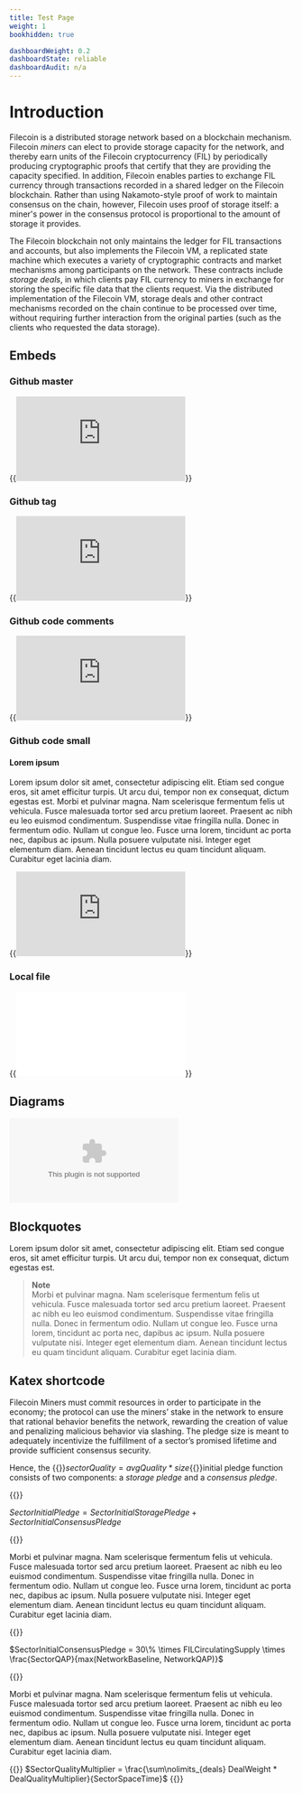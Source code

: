 ```yaml
---
title: Test Page
weight: 1
bookhidden: true

dashboardWeight: 0.2
dashboardState: reliable
dashboardAudit: n/a
---
```


# Introduction

Filecoin is a distributed storage network based on a blockchain mechanism.
Filecoin *miners* can elect to provide storage capacity for the network, and thereby
earn units of the Filecoin cryptocurrency (FIL) by periodically producing
cryptographic proofs that certify that they are providing the capacity specified.
In addition, Filecoin enables parties to exchange FIL currency
through transactions recorded in a shared ledger on the Filecoin blockchain.
Rather than using Nakamoto-style proof of work to maintain consensus on the chain, however,
Filecoin uses proof of storage itself: a miner's power in the consensus protocol
is proportional to the amount of storage it provides.

The Filecoin blockchain not only maintains the ledger for FIL transactions and
accounts, but also implements the Filecoin VM, a replicated state machine which executes
a variety of cryptographic contracts and market mechanisms among participants
on the network.
These contracts include *storage deals*, in which clients pay FIL currency to miners
in exchange for storing the specific file data that the clients request.
Via the distributed implementation of the Filecoin VM, storage deals
and other contract mechanisms recorded on the chain continue to be processed
over time, without requiring further interaction from the original parties
(such as the clients who requested the data storage).


## Embeds

### Github master

{{<embed src="https://github.com/filecoin-project/lotus/blob/master/build/bootstrap.go" lang="go" title="Payment Channel Implementation">}}

### Github tag

{{<embed src="https://github.com/filecoin-project/lotus/blob/v0.7.1/build/bootstrap.go" lang="go" title="Payment Channel Implementation">}}

### Github code comments
{{<embed src="https://github.com/filecoin-project/lotus/blob/master/chain/sync.go" lang="go" title="Sync" symbol="Syncer">}}

### Github code small

#### Lorem ipsum
Lorem ipsum dolor sit amet, consectetur adipiscing elit. Etiam sed congue eros, sit amet efficitur turpis. Ut arcu dui, tempor non ex consequat, dictum egestas est. Morbi et pulvinar magna. Nam scelerisque fermentum felis ut vehicula. Fusce malesuada tortor sed arcu pretium laoreet. Praesent ac nibh eu leo euismod condimentum. Suspendisse vitae fringilla nulla. Donec in fermentum odio. Nullam ut congue leo. Fusce urna lorem, tincidunt ac porta nec, dapibus ac ipsum. Nulla posuere vulputate nisi. Integer eget elementum diam. Aenean tincidunt lectus eu quam tincidunt aliquam. Curabitur eget lacinia diam.

{{<embed src="https://github.com/filecoin-project/lotus/blob/master/chain/sync.go" lang="go" title="Sync" symbol="InformNewHead">}}

### Local file 
{{<embed src="test-embed.js" lang="js" title="Test embed JS">}}


## Diagrams 
![Protocol Overview Diagram](/intro/diagrams/orient/filecoin.dot)

## Blockquotes
Lorem ipsum dolor sit amet, consectetur adipiscing elit. Etiam sed congue eros, sit amet efficitur turpis. Ut arcu dui, tempor non ex consequat, dictum egestas est.

> **Note**  
> Morbi et pulvinar magna. Nam scelerisque fermentum felis ut vehicula. Fusce malesuada tortor sed arcu pretium laoreet. Praesent ac nibh eu leo euismod condimentum. Suspendisse vitae fringilla nulla. Donec in fermentum odio. Nullam ut congue leo. Fusce urna lorem, tincidunt ac porta nec, dapibus ac ipsum. Nulla posuere vulputate nisi. Integer eget elementum diam. Aenean tincidunt lectus eu quam tincidunt aliquam. Curabitur eget lacinia diam.


## Katex shortcode

Filecoin Miners must commit resources in order to participate in the economy; the protocol can use the minersʼ stake in the network to ensure that rational behavior benefits the network, rewarding the creation of value and penalizing malicious behavior via slashing. The pledge size is meant to adequately incentivize the fulfillment of a sectorʼs promised lifetime and provide sufficient consensus security.

Hence, the {{<katex>}}$sectorQuality = avgQuality*size${{</katex>}}initial pledge function consists of two components: a _storage pledge_ and a _consensus pledge_.

{{<katex>}}

$SectorInitialPledge = SectorInitialStoragePledge + SectorInitialConsensusPledge$

{{</katex>}}

Morbi et pulvinar magna. Nam scelerisque fermentum felis ut vehicula. Fusce malesuada tortor sed arcu pretium laoreet. Praesent ac nibh eu leo euismod condimentum. Suspendisse vitae fringilla nulla. Donec in fermentum odio. Nullam ut congue leo. Fusce urna lorem, tincidunt ac porta nec, dapibus ac ipsum. Nulla posuere vulputate nisi. Integer eget elementum diam. Aenean tincidunt lectus eu quam tincidunt aliquam. Curabitur eget lacinia diam.  


{{<katex>}}

$SectorInitialConsensusPledge =  30\% \times FILCirculatingSupply \times \frac{SectorQAP}{max(NetworkBaseline, NetworkQAP)}$

{{</katex>}}

Morbi et pulvinar magna. Nam scelerisque fermentum felis ut vehicula. Fusce malesuada tortor sed arcu pretium laoreet. Praesent ac nibh eu leo euismod condimentum. Suspendisse vitae fringilla nulla. Donec in fermentum odio. Nullam ut congue leo. Fusce urna lorem, tincidunt ac porta nec, dapibus ac ipsum. Nulla posuere vulputate nisi. Integer eget elementum diam. Aenean tincidunt lectus eu quam tincidunt aliquam. Curabitur eget lacinia diam.  

{{<katex>}}
$SectorQualityMultiplier = \frac{\sum\nolimits_{deals} DealWeight * DealQualityMultiplier}{SectorSpaceTime}$
{{</katex>}}
